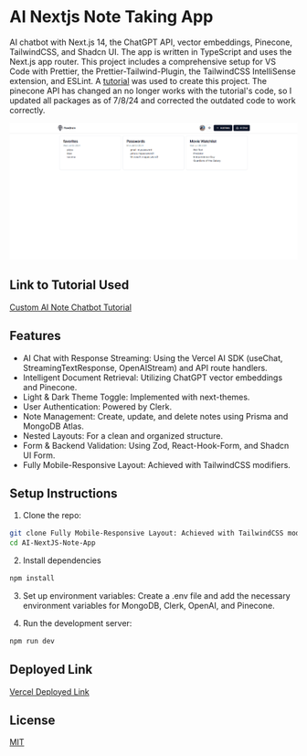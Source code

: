 # AI Nextjs Note Taking App

AI chatbot with Next.js 14, the ChatGPT API, vector embeddings, Pinecone, TailwindCSS, and Shadcn UI. The app is written in TypeScript and uses the Next.js app router. This project includes a comprehensive setup for VS Code with Prettier, the Prettier-Tailwind-Plugin, the TailwindCSS IntelliSense extension, and ESLint. A [tutorial](https://www.youtube.com/watch?v=mkJbEP5GeRA&t=1898s) was used to create this project. The pinecone API has changed an no longer works with the tutorial's code, so I updated all packages as of 7/8/24 and corrected the outdated code to work correctly.

![Showcase Gif](/src/assets/aiNotesAppNext.gif)

## Link to Tutorial Used

[Custom AI Note Chatbot Tutorial](https://www.youtube.com/watch?v=mkJbEP5GeRA&t=1898s)

## Features

- AI Chat with Response Streaming: Using the Vercel AI SDK (useChat, StreamingTextResponse, OpenAIStream) and API route handlers.
- Intelligent Document Retrieval: Utilizing ChatGPT vector embeddings and Pinecone.
- Light & Dark Theme Toggle: Implemented with next-themes.
- User Authentication: Powered by Clerk.
- Note Management: Create, update, and delete notes using Prisma and MongoDB Atlas.
- Nested Layouts: For a clean and organized structure.
- Form & Backend Validation: Using Zod, React-Hook-Form, and Shadcn UI Form.
- Fully Mobile-Responsive Layout: Achieved with TailwindCSS modifiers.

## Setup Instructions

1. Clone the repo:

```bash
git clone Fully Mobile-Responsive Layout: Achieved with TailwindCSS modifiers.
cd AI-NextJS-Note-App
```

2. Install dependencies

```bash
npm install
```

3. Set up environment variables: Create a .env file and add the necessary environment variables for MongoDB, Clerk, OpenAI, and Pinecone.

4. Run the development server:

```bash
npm run dev
```

## Deployed Link

[Vercel Deployed Link](https://ai-next-js-note-app.vercel.app/)

## License

[MIT](https://choosealicense.com/licenses/mit/)
